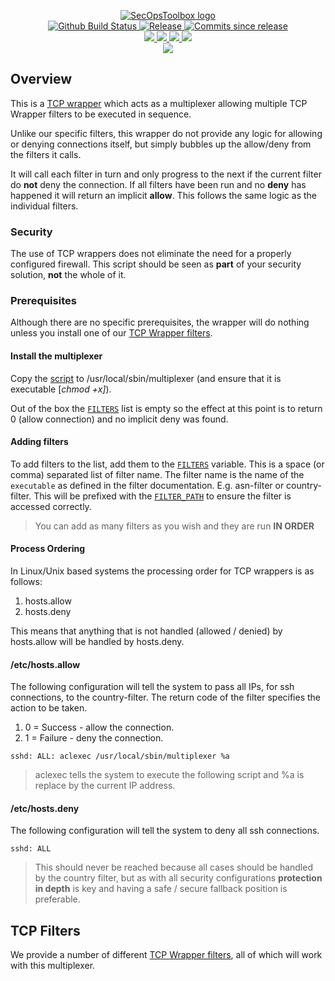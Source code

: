 <p align="center">
    <a href="https://github.com/SecOpsToolbox/">
        <img src="https://cdn.wolfsoftware.com/assets/images/github/organisations/secopstoolbox/black-and-white-circle-256.png" alt="SecOpsToolbox logo" />
    </a>
    <br />
    <a href="https://github.com/SecOpsToolbox/tcp-wrapper-multiplexer/actions/workflows/pipeline.yml">
        <img src="https://img.shields.io/github/workflow/status/SecOpsToolbox/tcp-wrapper-multiplexer/pipeline/master?style=for-the-badge" alt="Github Build Status">
    </a>
    <a href="https://github.com/SecOpsToolbox/tcp-wrapper-multiplexer/releases/latest">
        <img src="https://img.shields.io/github/v/release/SecOpsToolbox/tcp-wrapper-multiplexer?color=blue&label=Latest%20Release&style=for-the-badge" alt="Release">
    </a>
    <a href="https://github.com/SecOpsToolbox/tcp-wrapper-multiplexer/releases/latest">
        <img src="https://img.shields.io/github/commits-since/SecOpsToolbox/tcp-wrapper-multiplexer/latest.svg?color=blue&style=for-the-badge" alt="Commits since release">
    </a>
    <br />
    <a href=".github/CODE_OF_CONDUCT.md">
        <img src="https://img.shields.io/badge/Code%20of%20Conduct-blue?style=for-the-badge" />
    </a>
    <a href=".github/CONTRIBUTING.md">
        <img src="https://img.shields.io/badge/Contributing-blue?style=for-the-badge" />
    </a>
    <a href=".github/SECURITY.md">
        <img src="https://img.shields.io/badge/Report%20Security%20Concern-blue?style=for-the-badge" />
    </a>
    <a href="https://github.com/SecOpsToolbox/tcp-wrapper-multiplexer/issues">
        <img src="https://img.shields.io/badge/Get%20Support-blue?style=for-the-badge" />
    </a>
    <br />
    <a href="https://wolfsoftware.com/">
        <img src="https://img.shields.io/badge/Created%20by%20Wolf%20Software-blue?style=for-the-badge" />
    </a>
</p>

## Overview

This is a [TCP wrapper](https://en.wikipedia.org/wiki/TCP_Wrappers) which acts as a multiplexer allowing multiple TCP Wrapper filters to be executed in sequence.

Unlike our specific filters, this wrapper do not provide any logic for allowing or denying connections itself, but simply bubbles up the allow/deny from the filters it calls.

It will call each filter in turn and only progress to the next if the current filter do **not** deny the connection. If all filters have been run and no **deny** has happened it will return an implicit **allow**. This follows the same logic as the individual filters.

### Security

The use of TCP wrappers does not eliminate the need for a properly configured firewall. This script should be seen as **part** of your security solution, **not** the whole of it.

### Prerequisites

Although there are no specific prerequisites, the wrapper will do nothing unless you install one of our [TCP Wrapper filters](https://github.com/SecOpsToolbox?q=in%3Aname+tcp+wrapper+filter&type=&language=).

#### Install the multiplexer

Copy the [script](src/multiplexer.sh) to /usr/local/sbin/multiplexer (and ensure that it is executable [*chmod +x]*).

Out of the box the [`FILTERS`](src/multiplexer.sh#L19) list is empty so the effect at this point is to return 0 (allow connection) and no implicit deny was found.

#### Adding filters

To add filters to the list, add them to the [`FILTERS`](src/multiplexer.sh#L19) variable. This is a space (or comma) separated list of filter name. The filter name is the name of the `executable` as defined in the filter documentation. E.g. asn-filter or country-filter. This will be prefixed with the [`FILTER_PATH`](src/multiplexer.sh#L20) to ensure the filter is accessed correctly.

> You can add as many filters as you wish and they are run **IN ORDER**

#### Process Ordering

In Linux/Unix based systems the processing order for TCP wrappers is as follows:

1. hosts.allow
2. hosts.deny

This means that anything that is not handled (allowed / denied) by hosts.allow will be handled by hosts.deny.

#### /etc/hosts.allow

The following configuration will tell the system to pass all IPs, for ssh connections, to the country-filter. The return code of the filter specifies the action to be taken.

1. 0 = Success - allow the connection.
2. 1 = Failure - deny the connection.

```shell
sshd: ALL: aclexec /usr/local/sbin/multiplexer %a 
```

> aclexec tells the system to execute the following script and %a is replace by the current IP address.

#### /etc/hosts.deny

The following configuration will tell the system to deny all ssh connections. 

```shell
sshd: ALL
```

> This should never be reached because all cases should be handled by the country filter, but as with all security configurations **protection in depth** is key and having a safe / secure fallback position is preferable.

## TCP Filters

We provide a number of different [TCP Wrapper filters](https://github.com/SecOpsToolbox?q=in%3Aname+tcp+wrapper+filter&type=&language=), all of which will work with this multiplexer.
